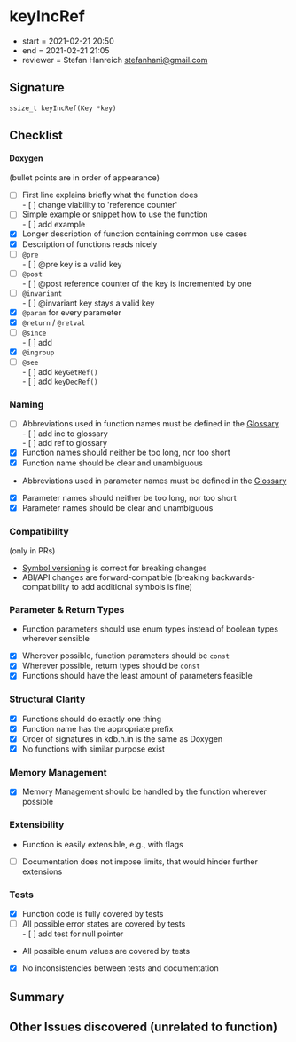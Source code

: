 # keyIncRef

- start = 2021-02-21 20:50
- end = 2021-02-21 21:05
- reviewer = Stefan Hanreich <stefanhani@gmail.com>

## Signature

`ssize_t keyIncRef(Key *key)`

## Checklist

#### Doxygen

(bullet points are in order of appearance)

- [ ] First line explains briefly what the function does  
       - [ ] change viability to 'reference counter'
- [ ] Simple example or snippet how to use the function  
       - [ ] add example
- [x] Longer description of function containing common use cases
- [x] Description of functions reads nicely
- [ ] `@pre`  
       - [ ] @pre key is a valid key
- [ ] `@post`  
       - [ ] @post reference counter of the key is incremented by one
- [ ] `@invariant`  
       - [ ] @invariant key stays a valid key
- [x] `@param` for every parameter
- [x] `@return` / `@retval`
- [ ] `@since`  
       - [ ] add
- [x] `@ingroup`
- [ ] `@see`  
       - [ ] add `keyGetRef()`  
       - [ ] add `keyDecRef()`

### Naming

- [ ] Abbreviations used in function names must be defined in the
      [Glossary](/doc/help/elektra-glossary.md)  
       - [ ] add inc to glossary  
       - [ ] add ref to glossary
- [x] Function names should neither be too long, nor too short
- [x] Function name should be clear and unambiguous
- Abbreviations used in parameter names must be defined in the
  [Glossary](/doc/help/elektra-glossary.md)
- [x] Parameter names should neither be too long, nor too short
- [x] Parameter names should be clear and unambiguous

### Compatibility

(only in PRs)

- [Symbol versioning](/doc/dev/symbol-versioning.md)
  is correct for breaking changes
- ABI/API changes are forward-compatible (breaking backwards-compatibility
  to add additional symbols is fine)

### Parameter & Return Types

- Function parameters should use enum types instead of boolean types
  wherever sensible
- [x] Wherever possible, function parameters should be `const`
- [x] Wherever possible, return types should be `const`
- [x] Functions should have the least amount of parameters feasible

### Structural Clarity

- [x] Functions should do exactly one thing
- [x] Function name has the appropriate prefix
- [x] Order of signatures in kdb.h.in is the same as Doxygen
- [x] No functions with similar purpose exist

### Memory Management

- [x] Memory Management should be handled by the function wherever possible

### Extensibility

- Function is easily extensible, e.g., with flags
- [ ] Documentation does not impose limits, that would hinder further extensions

### Tests

- [x] Function code is fully covered by tests
- [ ] All possible error states are covered by tests  
       - [ ] add test for null pointer
- All possible enum values are covered by tests
- [x] No inconsistencies between tests and documentation

## Summary

## Other Issues discovered (unrelated to function)
